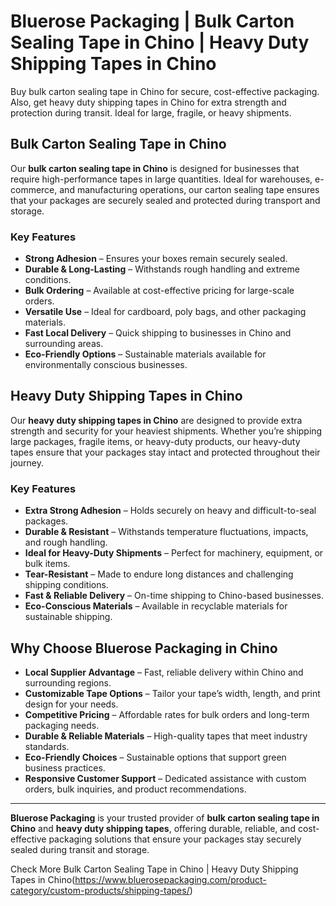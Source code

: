 # Bluerose Packaging | Bulk Carton Sealing Tape in Chino | Heavy Duty Shipping Tapes in Chino

Buy bulk carton sealing tape in Chino for secure, cost-effective packaging. Also, get heavy duty shipping tapes in Chino for extra strength and protection during transit. Ideal for large, fragile, or heavy shipments.

## Bulk Carton Sealing Tape in Chino

Our **bulk carton sealing tape in Chino** is designed for businesses that require high-performance tapes in large quantities. Ideal for warehouses, e-commerce, and manufacturing operations, our carton sealing tape ensures that your packages are securely sealed and protected during transport and storage.

### Key Features

- **Strong Adhesion** – Ensures your boxes remain securely sealed.  
- **Durable & Long-Lasting** – Withstands rough handling and extreme conditions.  
- **Bulk Ordering** – Available at cost-effective pricing for large-scale orders.  
- **Versatile Use** – Ideal for cardboard, poly bags, and other packaging materials.  
- **Fast Local Delivery** – Quick shipping to businesses in Chino and surrounding areas.  
- **Eco-Friendly Options** – Sustainable materials available for environmentally conscious businesses.  

## Heavy Duty Shipping Tapes in Chino

Our **heavy duty shipping tapes in Chino** are designed to provide extra strength and security for your heaviest shipments. Whether you’re shipping large packages, fragile items, or heavy-duty products, our heavy-duty tapes ensure that your packages stay intact and protected throughout their journey.

### Key Features

- **Extra Strong Adhesion** – Holds securely on heavy and difficult-to-seal packages.  
- **Durable & Resistant** – Withstands temperature fluctuations, impacts, and rough handling.  
- **Ideal for Heavy-Duty Shipments** – Perfect for machinery, equipment, or bulk items.  
- **Tear-Resistant** – Made to endure long distances and challenging shipping conditions.  
- **Fast & Reliable Delivery** – On-time shipping to Chino-based businesses.  
- **Eco-Conscious Materials** – Available in recyclable materials for sustainable shipping.  

## Why Choose Bluerose Packaging in Chino

- **Local Supplier Advantage** – Fast, reliable delivery within Chino and surrounding regions.  
- **Customizable Tape Options** – Tailor your tape’s width, length, and print design for your needs.  
- **Competitive Pricing** – Affordable rates for bulk orders and long-term packaging needs.  
- **Durable & Reliable Materials** – High-quality tapes that meet industry standards.  
- **Eco-Friendly Choices** – Sustainable options that support green business practices.  
- **Responsive Customer Support** – Dedicated assistance with custom orders, bulk inquiries, and product recommendations.  

---

**Bluerose Packaging** is your trusted provider of **bulk carton sealing tape in Chino** and **heavy duty shipping tapes**, offering durable, reliable, and cost-effective packaging solutions that ensure your packages stay securely sealed during transit and storage.

Check More Bulk Carton Sealing Tape in Chino | Heavy Duty Shipping Tapes in Chino(https://www.bluerosepackaging.com/product-category/custom-products/shipping-tapes/)

